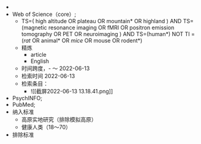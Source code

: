 - 
- Web of Science（core）;
	- TS=( high altitude OR plateau OR mountain* OR  highland  ) AND TS=(magnetic resonance imaging OR  fMRI OR positron emission tomography OR PET OR neuroimaging )  AND TS=(human*) NOT TI =(*rat* OR animal* OR *mice* OR mouse OR rodent*)
	- 精炼
		- article
		- English
	- 时间跨度，- ～ 2022-06-13
	- 检索时间 2022-06-13
	- 检索条目：
		- ![[截屏2022-06-13 13.18.41.png]]
- PsychINFO;
- PubMed; 
- 纳入标准
	- 高原实地研究（排除模拟高原）
	- 健康人类（18～70）
- 排除标准
